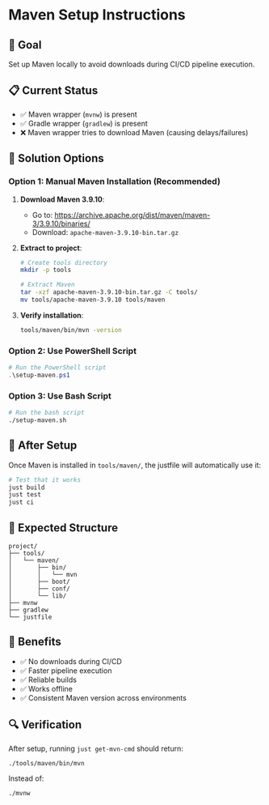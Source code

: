 # Maven Setup Instructions

## 🎯 Goal
Set up Maven locally to avoid downloads during CI/CD pipeline execution.

## 📋 Current Status
- ✅ Maven wrapper (`mvnw`) is present
- ✅ Gradle wrapper (`gradlew`) is present  
- ❌ Maven wrapper tries to download Maven (causing delays/failures)

## 🔧 Solution Options

### Option 1: Manual Maven Installation (Recommended)

1. **Download Maven 3.9.10**:
   - Go to: https://archive.apache.org/dist/maven/maven-3/3.9.10/binaries/
   - Download: `apache-maven-3.9.10-bin.tar.gz`

2. **Extract to project**:
   ```bash
   # Create tools directory
   mkdir -p tools
   
   # Extract Maven
   tar -xzf apache-maven-3.9.10-bin.tar.gz -C tools/
   mv tools/apache-maven-3.9.10 tools/maven
   ```

3. **Verify installation**:
   ```bash
   tools/maven/bin/mvn -version
   ```

### Option 2: Use PowerShell Script

```powershell
# Run the PowerShell script
.\setup-maven.ps1
```

### Option 3: Use Bash Script

```bash
# Run the bash script
./setup-maven.sh
```

## 🚀 After Setup

Once Maven is installed in `tools/maven/`, the justfile will automatically use it:

```bash
# Test that it works
just build
just test
just ci
```

## 📁 Expected Structure

```
project/
├── tools/
│   └── maven/
│       ├── bin/
│       │   └── mvn
│       ├── boot/
│       ├── conf/
│       └── lib/
├── mvnw
├── gradlew
└── justfile
```

## 🎉 Benefits

- ✅ No downloads during CI/CD
- ✅ Faster pipeline execution
- ✅ Reliable builds
- ✅ Works offline
- ✅ Consistent Maven version across environments

## 🔍 Verification

After setup, running `just get-mvn-cmd` should return:
```
./tools/maven/bin/mvn
```

Instead of:
```
./mvnw
``` 